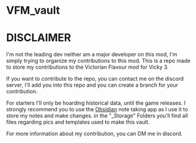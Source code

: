 # VFM_vault

# DISCLAIMER
I'm not the leading dev neither am a major developer on this mod, I'm simply trying to organize my contributions to this mod.
This is a repo made to store my contributions to the Victorian Flavour mod for Vicky 3.


If you want to contribute to the repo, you can contact me on the discord server, I'll add you into this repo and you can create a branch for your contribution.

For starters I'll only be hoarding historical data, until the game releases.
I strongly recommend you to use the [Obsidian](https://obsidian.md/) note taking app as I use it to store my notes and make changes.
in the "\_Storage" Folders you'll find all files regarding pics and templates used to make this vault.

For more information about my contribution, you can DM me in discord.
